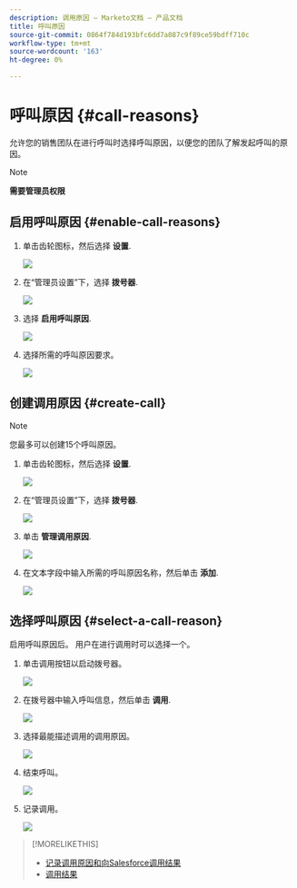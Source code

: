 ```yaml
---
description: 调用原因 — Marketo文档 — 产品文档
title: 呼叫原因
source-git-commit: 0864f784d193bfc6dd7a087c9f89ce59bdff710c
workflow-type: tm+mt
source-wordcount: '163'
ht-degree: 0%

---
```


# 呼叫原因 {#call-reasons}

允许您的销售团队在进行呼叫时选择呼叫原因，以便您的团队了解发起呼叫的原因。

>[!NOTE]
>
>**需要管理员权限**

## 启用呼叫原因 {#enable-call-reasons}

1. 单击齿轮图标，然后选择 **设置**.

   ![](assets/call-reasons-1.png)

1. 在“管理员设置”下，选择 **拨号器**.

   ![](assets/call-reasons-2.png)

1. 选择 **启用呼叫原因**.

   ![](assets/call-reasons-3.png)

1. 选择所需的呼叫原因要求。

   ![](assets/call-reasons-4.png)

## 创建调用原因 {#create-call}

>[!NOTE]
>
>您最多可以创建15个呼叫原因。

1. 单击齿轮图标，然后选择 **设置**.

   ![](assets/call-reasons-5.png)

1. 在“管理员设置”下，选择 **拨号器**.

   ![](assets/call-reasons-6.png)

1. 单击 **管理调用原因**.

   ![](assets/call-reasons-7.png)

1. 在文本字段中输入所需的呼叫原因名称，然后单击 **添加**.

   ![](assets/call-reasons-8.png)

## 选择呼叫原因 {#select-a-call-reason}

启用呼叫原因后。 用户在进行调用时可以选择一个。

1. 单击调用按钮以启动拨号器。

   ![](assets/call-reasons-9.png)

1. 在拨号器中输入呼叫信息，然后单击 **调用**.

   ![](assets/call-reasons-10.png)

1. 选择最能描述调用的调用原因。

   ![](assets/call-reasons-11.png)

1. 结束呼叫。

   ![](assets/call-reasons-12.png)

1. 记录调用。

   ![](assets/call-reasons-13.png)

>[!MORELIKETHIS]
>
>* [记录调用原因和向Salesforce调用结果](/help/marketo/product-docs/marketo-sales-insight/actions/phone/log-call-reasons-and-call-outcomes-to-salesforce.md)
>* [调用结果](/help/marketo/product-docs/marketo-sales-insight/actions/phone/call-outcomes.md)


